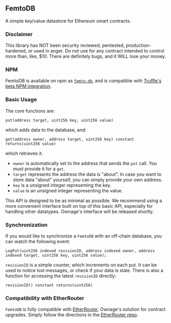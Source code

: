 ## FemtoDB

A simple key/value datastore for Ethereum smart contracts.

### Disclaimer

This library has NOT been security reviewed, pentested, production-hardened, or used in anger. Do not use for any contract intended to control more than, like, $10. There are definitely bugs, and it WILL lose your money.

### NPM

FemtoDB is available on npm as [`femto-db`](https://www.npmjs.com/package/femto-db), and is compatible with [Truffle's beta NPM integration](http://truffleframework.com/tutorials/package-management).

### Basic Usage

The core functions are:

`put(address target, uint256 key, uint256 value)`

which adds data to the database, and:

`get(address owner, address target, uint256 key) constant returns(uint256 value)`

which retrieves it.

* `owner` is automatically set to the address that sends the `put` call. You must provide it for a `get`.
* `target` represents the address the data is "about". In case you want to store data "about" yourself, you can simply provide your own address. 
* `key` is a unsigned integer representing the key.
* `value` is an unsigned integer representing the value.

This API is designed to be as minimal as possible. We recommend using a more convenient interface built on top of this basic API, especially for handling other datatypes. Ownage's interface will be released shortly.

### Synchronization

If you would like to synchronize a `FemtoDB` with an off-chain database, you can watch the following event:

`LogPut(uint256 indexed revisionID, address indexed owner, address indexed target, uint256 key, uint256 value);`

`revisionID` is a simple counter, which increments on each put. It can be used to notice lost messages, or check if your data is stale. There is also a function for accessing the latest `revisionID` directly:

`revisionID() constant returns(uint256)`

### Compatibility with EtherRouter

`FemtoDB` is fully compatible with [EtherRouter](https://github.com/ownage-ltd/ether-router), Ownage's solution for contract upgrades. Simply follow the directions in the [EtherRouter repo](https://github.com/ownage-ltd/ether-router).
